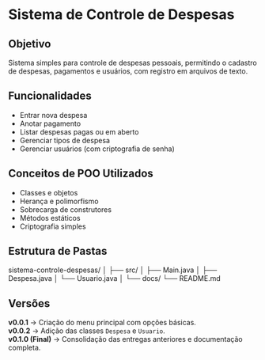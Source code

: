 # Sistema de Controle de Despesas

##  Objetivo
Sistema simples para controle de despesas pessoais, permitindo o cadastro de despesas, pagamentos e usuários, com registro em arquivos de texto.

##  Funcionalidades
- Entrar nova despesa  
- Anotar pagamento  
- Listar despesas pagas ou em aberto  
- Gerenciar tipos de despesa  
- Gerenciar usuários (com criptografia de senha)

##  Conceitos de POO Utilizados
- Classes e objetos  
- Herança e polimorfismo  
- Sobrecarga de construtores  
- Métodos estáticos  
- Criptografia simples
  
##  Estrutura de Pastas

sistema-controle-despesas/
│
├── src/
│ ├── Main.java
│ ├── Despesa.java
│ └── Usuario.java
│
└── docs/
└── README.md

##  Versões
**v0.0.1** → Criação do menu principal com opções básicas.  
**v0.0.2** → Adição das classes `Despesa` e `Usuario`.  
**v0.1.0 (Final)** → Consolidação das entregas anteriores e documentação completa.

